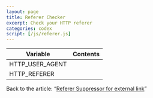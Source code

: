 ```yaml
---
layout: page
title: Referer Checker
excerpt: Check your HTTP referer
categories: codex
script: [/js/referer.js]
---
```

<div class="table-responsive">
  <table class="table">
    <thead>
      <tr>
        <th>Variable</th>
        <th>Contents</th>
      </tr>
    </thead>
    <tbody>
      <tr>
        <td>HTTP_USER_AGENT</th>
        <td id="user-agent"></td>
      </tr>
      <tr>
        <td>HTTP_REFERER</th>
        <td id="referer"></td>
      </tr>
    </tbody>
  </table>
</div>

Back to the article:
  <q><a href="{{ '/article/referer-suppressor.html' | prepend: site.baseurl }}">Referer Suppressor for external link</a></q>

